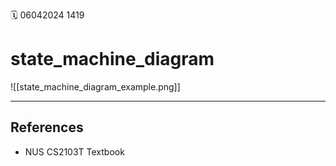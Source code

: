 🗓️ 06042024 1419

# state_machine_diagram

![[state_machine_diagram_example.png]]

---

## References

- NUS CS2103T Textbook
